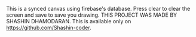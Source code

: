 This is a synced canvas using firebase's database.
Press clear to clear the screen and save to save you drawing.
THIS PROJECT WAS MADE BY SHASHIN DHAMODARAN.
This is available only on https://github.com/Shashin-coder.

